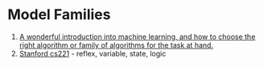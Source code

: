 # Model Families

1. [A wonderful introduction into machine learning, and how to choose the right algorithm or family of algorithms for the task at hand.](https://blogs.sas.com/content/subconsciousmusings/2017/04/12/machine-learning-algorithm-use/?utm\_source=facebook\&utm\_medium=cpc\&utm\_campaign=analytics-global\&utm\_content=US\_interests-conversions)
2. [Stanford cs221](https://stanford.edu/\~shervine/teaching/cs-221/) - reflex, variable, state, logic
